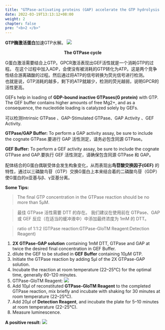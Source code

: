 ```yaml
---
title: "GTPase-activating proteins (GAP) accelerate the GTP hydrolysis mediated by GTPases"
date: 2022-03-19T13:13:12+08:00
weight: 2
chapter: false
pre: "<b>2 </b>"
---
```


**GTP酶激活蛋白**加速GTP水解。
![](https://s1.328888.xyz/2022/03/25/9Sukq.png)
**<center>The GTPase cycle</center>**


G蛋白激活需要结合上GTP。GPCR激活表现出GEF活性就是一个消耗GTP的过程。
在这个过程中加入ADP，会使没有被消耗的GTP转化为ATP。这是两个竞争性结合游离磷酸的过程。然后通过将ATP的信号转换为荧光信号进行检测。       
也就是说，GTP消耗的越多，剩下的ATP就越少，检测的荧光越弱，说明GPCR的活性更高。    

GEFs help in loading of **GDP-bound inactive GTPases(G protein)** with GTP. The GEF buffer contains higher amounts of free Mg2+, and as a consequence, the nucleotide loading is catalyzed solely by GEFs.


可以检测Intrinsic GTPase 、GAP-Stimulated GTPase、GAP Activity 、GEF Activity.


**GTPase/GAP Buffer:** To perform a GAP activity assay, be sure to include the cognate GTPase.要进行 GAP 活性测定，请务必包含同源 GTPase。

**GEF Buffer:** To perform a GEF activity assay, be sure to include the cognate GTPase and GAP.要执行 GEF 活性测定，请确保包含同源 GTPase 和 GAP。

配体结合的G蛋白偶联受体会发生构象变化，从而表现出**鸟苷酸交换因子(GEF)** 的特性，通过以三磷酸鸟苷（GTP）交换G蛋白上本来结合着的二磷酸鸟苷（GDP）使G蛋白的α亚基与β、γ亚基分离。

**Some Tips:**

> The final GTP concentration in the GTPase reaction should be no more than 5μM.

> 最佳 GTPase 活性需要 DTT 的存在。 我们建议在使用前在 GTPase、GAP 或 GEF 反应（在适当的缓冲液中）中添加最终浓度为 1mM 的 DTT。

> ratio of 1:1:2 (GTPase reaction:GTPase-GloTM Reagent:Detection Reagent) 


1. **2X GTPase-GAP solution** containing 1mM DTT, GTPase and GAP at twice the desired final concentration in GEF Buffer.
1. dilute the GEF to be studied in **GEF Buffer** containing 10μM GTP.
1. Initiate the GTPase reaction by adding 5μl of the 2X GTPase-GAP solution.
1. Incubate the reaction at room temperature (22–25°C) for the optimal time, generally 60–120 minutes.
1. GTPase-GloTM Reagent: ![](https://s1.328888.xyz/2022/03/25/9NMQ7.png)
1. Add 10μl of reconstituted **GTPase-GloTM Reagent** to the completed GTPase reaction, mix briefly and incubate with shaking for 30 minutes at room temperature (22–25°C).
1. Add 20μl of **Detection Reagent**, and incubate the plate for 5–10 minutes at room temperature (22–25°C).
1. Measure luminescence.

**A positive result:**
![](https://s1.328888.xyz/2022/03/25/9NNHX.png)